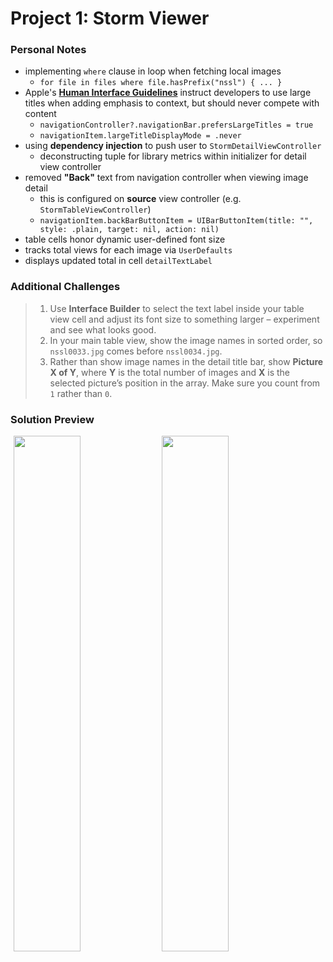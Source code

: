 # Project 1: Storm Viewer

### Personal Notes
- implementing `where` clause in loop when fetching local images
    - `for file in files where file.hasPrefix("nssl") { ... }`
- Apple's [**Human Interface Guidelines**](https://developer.apple.com/design/human-interface-guidelines/) instruct developers to use large titles when adding emphasis to context, but should never compete with content
    - `navigationController?.navigationBar.prefersLargeTitles = true`
    - `navigationItem.largeTitleDisplayMode = .never`
- using **dependency injection** to push user to `StormDetailViewController`
    - deconstructing tuple for library metrics within initializer for detail view controller
- removed **"Back"** text from navigation controller when viewing image detail
    - this is configured on **source** view controller (e.g. `StormTableViewController`)
    - `navigationItem.backBarButtonItem = UIBarButtonItem(title: "", style: .plain, target: nil, action: nil)`
- table cells honor dynamic user-defined font size
- tracks total views for each image via `UserDefaults`
- displays updated total in cell `detailTextLabel`

### Additional Challenges
> 1. Use **Interface Builder** to select the text label inside your table view cell and adjust its font size to something larger – experiment and see what looks good.
> 2. In your main table view, show the image names in sorted order, so `nssl0033.jpg` comes before `nssl0034.jpg`.
> 3. Rather than show image names in the detail title bar, show **Picture X of Y**, where **Y** is the total number of images and **X** is the selected picture’s position in the array. Make sure you count from `1` rather than `0`.

### Solution Preview
<img src="https://user-images.githubusercontent.com/4438390/184997083-8796be4f-fb0f-4540-ac8e-0ad2b06a596b.png" style="float:left; width: 46%; margin-left: 1%"><img src="https://user-images.githubusercontent.com/4438390/185000074-726dc345-09a2-42a0-a703-89a56e9dad71.png" style="float:left; width: 46%; margin-left: 1%">
